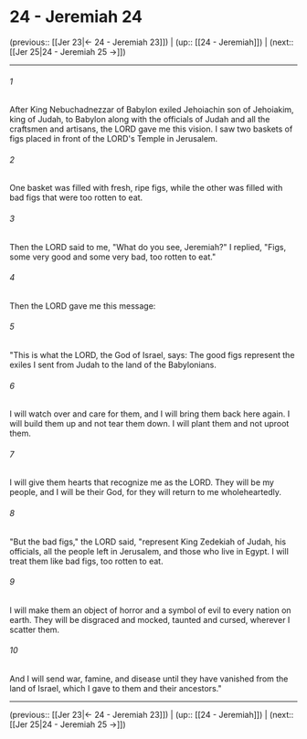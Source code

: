 # 24 - Jeremiah 24

(previous:: [[Jer 23|← 24 - Jeremiah 23]]) | (up:: [[24 - Jeremiah]]) | (next:: [[Jer 25|24 - Jeremiah 25 →]])

***


###### 1 
After King Nebuchadnezzar of Babylon exiled Jehoiachin son of Jehoiakim, king of Judah, to Babylon along with the officials of Judah and all the craftsmen and artisans, the LORD gave me this vision. I saw two baskets of figs placed in front of the LORD's Temple in Jerusalem. 

###### 2 
One basket was filled with fresh, ripe figs, while the other was filled with bad figs that were too rotten to eat. 

###### 3 
Then the LORD said to me, "What do you see, Jeremiah?" I replied, "Figs, some very good and some very bad, too rotten to eat." 

###### 4 
Then the LORD gave me this message: 

###### 5 
"This is what the LORD, the God of Israel, says: The good figs represent the exiles I sent from Judah to the land of the Babylonians. 

###### 6 
I will watch over and care for them, and I will bring them back here again. I will build them up and not tear them down. I will plant them and not uproot them. 

###### 7 
I will give them hearts that recognize me as the LORD. They will be my people, and I will be their God, for they will return to me wholeheartedly. 

###### 8 
"But the bad figs," the LORD said, "represent King Zedekiah of Judah, his officials, all the people left in Jerusalem, and those who live in Egypt. I will treat them like bad figs, too rotten to eat. 

###### 9 
I will make them an object of horror and a symbol of evil to every nation on earth. They will be disgraced and mocked, taunted and cursed, wherever I scatter them. 

###### 10 
And I will send war, famine, and disease until they have vanished from the land of Israel, which I gave to them and their ancestors."

***

(previous:: [[Jer 23|← 24 - Jeremiah 23]]) | (up:: [[24 - Jeremiah]]) | (next:: [[Jer 25|24 - Jeremiah 25 →]])
